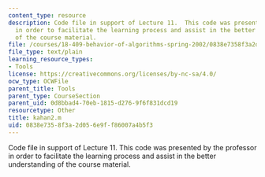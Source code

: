 ```yaml
---
content_type: resource
description: Code file in support of Lecture 11.  This code was presented by the professor
  in order to facilitate the learning process and assist in the better understanding
  of the course material.
file: /courses/18-409-behavior-of-algorithms-spring-2002/0838e7358f3a2d056e9ff86007a4b5f3_kahan2.m
file_type: text/plain
learning_resource_types:
- Tools
license: https://creativecommons.org/licenses/by-nc-sa/4.0/
ocw_type: OCWFile
parent_title: Tools
parent_type: CourseSection
parent_uid: 0d8bbad4-70eb-1815-d276-9f6f831dcd19
resourcetype: Other
title: kahan2.m
uid: 0838e735-8f3a-2d05-6e9f-f86007a4b5f3
---
```

Code file in support of Lecture 11.  This code was presented by the professor in order to facilitate the learning process and assist in the better understanding of the course material.